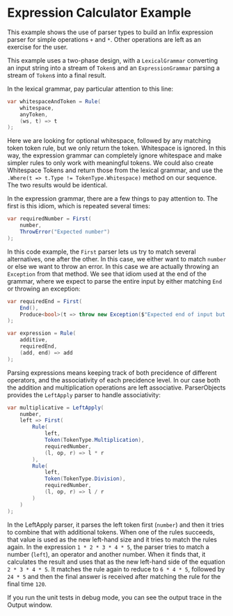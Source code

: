 ﻿# Expression Calculator Example

This example shows the use of parser types to build an Infix expression parser for simple operations `+` and  `*`. Other operations are left as an exercise for the user.

This example uses a two-phase design, with a `LexicalGrammar` converting an input string into a stream of `Token`s and an `ExpressionGrammar` parsing a stream of `Token`s into a final result.

In the lexical grammar, pay particular attention to this line:

```csharp
var whitespaceAndToken = Rule(
    whitespace,
    anyToken,
    (ws, t) => t
);
```

Here we are looking for optional whitespace, followed by any matching token token rule, but we only return the token. Whitespace is ignored. In this way, the expression grammar can completely ignore whitespace and make simpler rules to only work with meaningful tokens. We could also create Whitespace Tokens and return those from the lexical grammar, and use the `.Where(t => t.Type != TokenType.Whitespace)` method on our sequence. The two results would be identical.


In the expression grammar, there are a few things to pay attention to. The first is this idiom, which is repeated several times:

```csharp
var requiredNumber = First(
    number,
    ThrowError("Expected number")
);
```

In this code example, the `First` parser lets us try to match several alternatives, one after the other. In this case, we either want to match `number` or else we want to throw an error. In this case we are actually throwing an `Exception` from that method. We see that idiom used at the end of the grammar, where we expect to parse the entire input by either matching `End` or throwing an exception:

```csharp
var requiredEnd = First(
    End(),
    Produce<bool>(t => throw new Exception($"Expected end of input but found {t.Peek()} at {t.CurrentLocation}"))
);

var expression = Rule(
    additive,
    requiredEnd,
    (add, end) => add
);
```

Parsing expressions means keeping track of both precidence of different operators, and the associativity of each precidence level. In our case both the addition and multiplication operations are left associative. ParserObjects provides the `LeftApply` parser to handle associativity:

```csharp
var multiplicative = LeftApply(
    number,
    left => First(
        Rule(
            left,
            Token(TokenType.Multiplication),
            requiredNumber,
            (l, op, r) => l * r
        ),
        Rule(
            left,
            Token(TokenType.Division),
            requiredNumber,
            (l, op, r) => l / r
        )
    )
);
```

In the LeftApply parser, it parses the left token first (`number`) and then it tries to combine that with additional tokens. When one of the rules succeeds, that value is used as the new left-hand size and it tries to match the rules again. In the expression `1 * 2 * 3 * 4 * 5`, the parser tries to match a number (`left`), an operator and another number. When it finds that, it calculates the result and uses that as the new left-hand side of the equation `2 * 3 * 4 * 5`. It matches the rule again to reduce to `6 * 4 * 5`, followed by `24 * 5` and then the final answer is received after matching the rule for the final time `120`.

If you run the unit tests in debug mode, you can see the output trace in the Output window.